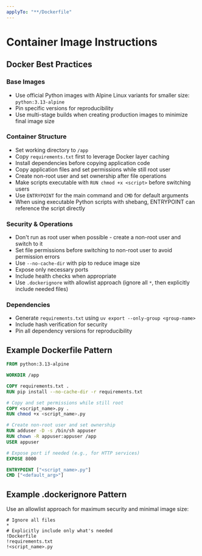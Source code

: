 ```yaml
---
applyTo: "**/Dockerfile"
---
```


# Container Image Instructions

## Docker Best Practices

### Base Images

- Use official Python images with Alpine Linux variants for smaller size: `python:3.13-alpine`
- Pin specific versions for reproducibility
- Use multi-stage builds when creating production images to minimize final image size

### Container Structure

- Set working directory to `/app`
- Copy `requirements.txt` first to leverage Docker layer caching
- Install dependencies before copying application code
- Copy application files and set permissions while still root user
- Create non-root user and set ownership after file operations
- Make scripts executable with `RUN chmod +x <script>` before switching users
- Use `ENTRYPOINT` for the main command and `CMD` for default arguments
- When using executable Python scripts with shebang, ENTRYPOINT can reference the script directly

### Security & Operations

- Don't run as root user when possible - create a non-root user and switch to it
- Set file permissions before switching to non-root user to avoid permission errors
- Use `--no-cache-dir` with pip to reduce image size
- Expose only necessary ports
- Include health checks when appropriate
- Use `.dockerignore` with allowlist approach (ignore all `*`, then explicitly include needed files)

### Dependencies

- Generate `requirements.txt` using `uv export --only-group <group-name>`
- Include hash verification for security
- Pin all dependency versions for reproducibility

## Example Dockerfile Pattern

```dockerfile
FROM python:3.13-alpine

WORKDIR /app

COPY requirements.txt .
RUN pip install --no-cache-dir -r requirements.txt

# Copy and set permissions while still root
COPY <script_name>.py .
RUN chmod +x <script_name>.py

# Create non-root user and set ownership
RUN adduser -D -s /bin/sh appuser
RUN chown -R appuser:appuser /app
USER appuser

# Expose port if needed (e.g., for HTTP services)
EXPOSE 8000

ENTRYPOINT ["<script_name>.py"]
CMD ["<default_arg>"]
```

## Example .dockerignore Pattern

Use an allowlist approach for maximum security and minimal image size:

```ignore
# Ignore all files
*
# Explicitly include only what's needed
!Dockerfile
!requirements.txt
!<script_name>.py
```
